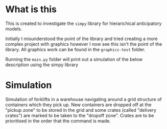 # What is this 

This is created to investigate the `simpy` library for hierarichical anticipatory models. 

Initially I misunderstood the point of the library and tried creating a more complex project with graphics however I now see this isn't the point of the library. All graphics work can be found in the `graphics-test` folder.

Running the `main.py` folder will print out a simulation of the below description using the simpy library

# Simulation

Simulation of forklifts in a warehouse navigating around a grid structure of containers which they pick up. New containers are dropped off at the "pickup zone" to be stored in the grid and some crates (called "delivery crates") are marked to be taken to the "dropoff zone". Crates are to be prioritised in the order that the command is made. 
